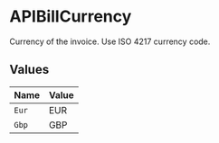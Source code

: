 # APIBillCurrency

Currency of the invoice. Use ISO 4217 currency code.


## Values

| Name  | Value |
| ----- | ----- |
| `Eur` | EUR   |
| `Gbp` | GBP   |